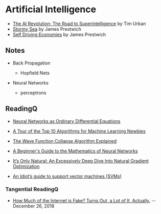 # Artificial Intelligence

* [The AI Revolution: The Road to Superintelligence](https://waitbutwhy.com/2015/01/artificial-intelligence-revolution-1.html) by Tim Urban
* [Stormy Sea](https://github.com/prestwich/writing/blob/master/personal/stormy_sea.md) by James Prestwich
* [Self Driving Economies](https://github.com/prestwich/writing/blob/master/personal/self_driving_economies.md) by James Prestwich

## Notes

* Back Propagation
    * Hopfield Nets

* Neural Networks
    * perceptrons

## ReadingQ
* [Neural Networks as Ordinary Differential Equations](https://rkevingibson.github.io/blog/neural-networks-as-ordinary-differential-equations/)

* [A Tour of the Top 10 Algorithms for Machine Learning Newbies](https://towardsdatascience.com/a-tour-of-the-top-10-algorithms-for-machine-learning-newbies-dde4edffae11)

* [The Wave Function Collapse Algorithm Explained](https://robertheaton.com/2018/12/17/wavefunction-collapse-algorithm/)

* [A Beginner's Guide to the Mathematics of Neural Networks](http://citeseerx.ist.psu.edu/viewdoc/download?doi=10.1.1.161.3556&rep=rep1&type=pdf)

* [It’s Only Natural: An Excessively Deep Dive Into Natural Gradient Optimization](https://towardsdatascience.com/its-only-natural-an-excessively-deep-dive-into-natural-gradient-optimization-75d464b89dbb)

* [An Idiot’s guide to support vector machines (SVMs)](http://web.mit.edu/6.034/wwwbob/svm-notes-long-08.pdf)

### Tangential ReadingQ
* [How Much of the Internet is Fake? Turns Out, a Lot of It, Actually.](http://nymag.com/intelligencer/2018/12/how-much-of-the-internet-is-fake.html) -- December 26, 2018